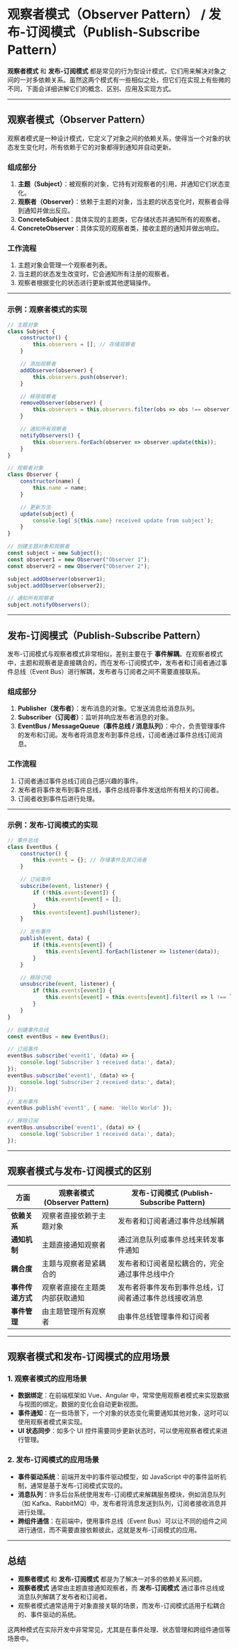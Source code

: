 # **观察者模式（Observer Pattern） / 发布-订阅模式（Publish-Subscribe Pattern）**

**观察者模式** 和 **发布-订阅模式** 都是常见的行为型设计模式，它们用来解决对象之间的一对多依赖关系。虽然这两个模式有一些相似之处，但它们在实现上有些微的不同，下面会详细讲解它们的概念、区别、应用及实现方式。

------

## **观察者模式（Observer Pattern）**

观察者模式是一种设计模式，它定义了对象之间的依赖关系，使得当一个对象的状态发生变化时，所有依赖于它的对象都得到通知并自动更新。

### **组成部分**

1. **主题（Subject）**：被观察的对象，它持有对观察者的引用，并通知它们状态变化。
2. **观察者（Observer）**：依赖于主题的对象，当主题的状态变化时，观察者会得到通知并做出反应。
3. **ConcreteSubject**：具体实现的主题类，它存储状态并通知所有的观察者。
4. **ConcreteObserver**：具体实现的观察者类，接收主题的通知并做出响应。

### **工作流程**

1. 主题对象会管理一个观察者列表。
2. 当主题的状态发生改变时，它会通知所有注册的观察者。
3. 观察者根据变化的状态进行更新或其他逻辑操作。

------

### **示例：观察者模式的实现**

```javascript
// 主题对象
class Subject {
    constructor() {
        this.observers = []; // 存储观察者
    }

    // 添加观察者
    addObserver(observer) {
        this.observers.push(observer);
    }

    // 移除观察者
    removeObserver(observer) {
        this.observers = this.observers.filter(obs => obs !== observer);
    }

    // 通知所有观察者
    notifyObservers() {
        this.observers.forEach(observer => observer.update(this));
    }
}

// 观察者对象
class Observer {
    constructor(name) {
        this.name = name;
    }

    // 更新方法
    update(subject) {
        console.log(`${this.name} received update from subject`);
    }
}

// 创建主题对象和观察者
const subject = new Subject();
const observer1 = new Observer("Observer 1");
const observer2 = new Observer("Observer 2");

subject.addObserver(observer1);
subject.addObserver(observer2);

// 通知所有观察者
subject.notifyObservers();
```

------

## **发布-订阅模式（Publish-Subscribe Pattern）**

发布-订阅模式与观察者模式非常相似，差别主要在于 **事件解耦**。在观察者模式中，主题和观察者是直接耦合的，而在发布-订阅模式中，发布者和订阅者通过事件总线（Event Bus）进行解耦，发布者与订阅者之间不需要直接联系。

### **组成部分**

1. **Publisher（发布者）**：发布消息的对象。它发送消息给消息队列。
2. **Subscriber（订阅者）**：监听并响应发布者消息的对象。
3. **EventBus / MessageQueue（事件总线 / 消息队列）**：中介，负责管理事件的发布和订阅。发布者将消息发布到事件总线，订阅者通过事件总线订阅消息。

### **工作流程**

1. 订阅者通过事件总线订阅自己感兴趣的事件。
2. 发布者将事件发布到事件总线，事件总线将事件发送给所有相关的订阅者。
3. 订阅者收到事件后进行处理。

------

### **示例：发布-订阅模式的实现**

```javascript
// 事件总线
class EventBus {
    constructor() {
        this.events = {}; // 存储事件及其订阅者
    }

    // 订阅事件
    subscribe(event, listener) {
        if (!this.events[event]) {
            this.events[event] = [];
        }
        this.events[event].push(listener);
    }

    // 发布事件
    publish(event, data) {
        if (this.events[event]) {
            this.events[event].forEach(listener => listener(data));
        }
    }

    // 移除订阅
    unsubscribe(event, listener) {
        if (this.events[event]) {
            this.events[event] = this.events[event].filter(l => l !== listener);
        }
    }
}

// 创建事件总线
const eventBus = new EventBus();

// 订阅事件
eventBus.subscribe('event1', (data) => {
    console.log('Subscriber 1 received data:', data);
});
eventBus.subscribe('event1', (data) => {
    console.log('Subscriber 2 received data:', data);
});

// 发布事件
eventBus.publish('event1', { name: 'Hello World' });

// 移除订阅
eventBus.unsubscribe('event1', (data) => {
    console.log('Subscriber 1 received data:', data);
});
```

------

## **观察者模式与发布-订阅模式的区别**

| 方面             | 观察者模式 (Observer Pattern)  | 发布-订阅模式 (Publish-Subscribe Pattern)              |
| ---------------- | ------------------------------ | ------------------------------------------------------ |
| **依赖关系**     | 观察者直接依赖于主题对象       | 发布者和订阅者通过事件总线解耦                         |
| **通知机制**     | 主题直接通知观察者             | 通过消息队列或事件总线来转发事件通知                   |
| **耦合度**       | 主题与观察者是紧耦合的         | 发布者和订阅者是松耦合的，完全通过事件总线中介         |
| **事件传递方式** | 观察者直接在主题类内部获取通知 | 发布者将事件发布到事件总线，订阅者通过事件总线接收消息 |
| **事件管理**     | 由主题管理所有观察者           | 由事件总线管理事件和订阅者                             |

------

## **观察者模式和发布-订阅模式的应用场景**

### **1. 观察者模式的应用场景**

- **数据绑定**：在前端框架如 Vue、Angular 中，常常使用观察者模式来实现数据与视图的绑定。数据的变化会自动更新视图。
- **事件通知**：在一些场景下，一个对象的状态变化需要通知其他对象，这时可以使用观察者模式来实现。
- **UI 状态同步**：如多个 UI 控件需要同步更新状态时，可以使用观察者模式来进行管理。

### **2. 发布-订阅模式的应用场景**

- **事件驱动系统**：前端开发中的事件驱动模型，如 JavaScript 中的事件监听机制，通常是基于发布-订阅模式实现的。
- **消息队列**：许多后台系统使用发布-订阅模式来解耦服务模块，例如消息队列（如 Kafka、RabbitMQ）中，发布者将消息发送到队列，订阅者接收消息并进行处理。
- **跨组件通信**：在前端中，使用事件总线（Event Bus）可以让不同的组件之间进行通信，而不需要直接依赖彼此，这就是发布-订阅模式的应用。

------

## **总结**

- **观察者模式** 和 **发布-订阅模式** 都是为了解决一对多的依赖关系问题。
- **观察者模式** 通常由主题直接通知观察者，而 **发布-订阅模式** 通过事件总线或消息队列解耦了发布者和订阅者。
- 观察者模式通常适用于对象直接关联的场景，而发布-订阅模式适用于松耦合的、事件驱动的系统。

这两种模式在实际开发中非常常见，尤其是在事件处理、状态管理和跨组件通信等场景中。